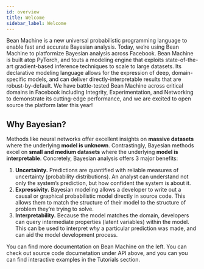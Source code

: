 ```yaml
---
id: overview
title: Welcome
sidebar_label: Welcome
---
```



Bean Machine is a new universal probabilistic programming language to enable fast and accurate Bayesian analysis. Today, we’re using Bean Machine to platformize Bayesian analysis across Facebook. Bean Machine is built atop PyTorch, and touts a modeling engine that exploits state-of-the-art gradient-based inference techniques to scale to large datasets. Its declarative modeling language allows for the expression of deep, domain-specific models, and can deliver directly-interpretable results that are robust-by-default. We have battle-tested Bean Machine across critical domains in Facebook including Integrity, Experimentation, and Networking to demonstrate its cutting-edge performance, and we are excited to open source the platform later this year!

## Why Bayesian?

Methods like neural networks offer excellent insights on **massive datasets** where the underlying **model is unknown**. Contrastingly, Bayesian methods excel on **small and medium datasets** where the underlying **model is interpretable**. Concretely, Bayesian analysis offers 3 major benefits:

1. **Uncertainty.**  Predictions are quantified with reliable measures of uncertainty (probability distributions). An analyst can understand not only the system’s prediction, but how confident the system is about it.
2. **Expressivity.**  Bayesian modeling allows a developer to write out a causal or graphical probabilistic model directly in source code. This allows them to match the structure of their model to the structure of problem they’re trying to solve.
3. **Interpretability.**  Because the model matches the domain, developers can query intermediate properties (latent variables) within the model. This can be used to interpret *why* a particular prediction was made, and can aid the model development process.

You can find more documentation on Bean Machine on the left. You can check out source code documetation under API above, and you can you can find interactive examples in the Tutorials section.
